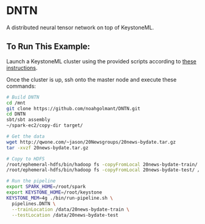 # DNTN
A distributed neural tensor network on top of KeystoneML.

## To Run This Example:
Launch a KeystoneML cluster using the provided scripts according to [these instructions](http://keystone-ml.org/running_pipelines.html).

Once the cluster is up, ssh onto the master node and execute these commands:

```bash
# Build DNTN
cd /mnt
git clone https://github.com/noahgolmant/DNTN.git
cd DNTN
sbt/sbt assembly
~/spark-ec2/copy-dir target/

# Get the data
wget http://qwone.com/~jason/20Newsgroups/20news-bydate.tar.gz
tar -xvzf 20news-bydate.tar.gz

# Copy to HDFS
/root/ephemeral-hdfs/bin/hadoop fs -copyFromLocal 20news-bydate-train/ /data/
/root/ephemeral-hdfs/bin/hadoop fs -copyFromLocal 20news-bydate-test/ /data/

# Run the pipeline
export SPARK_HOME=/root/spark
export KEYSTONE_HOME=/root/keystone
KEYSTONE_MEM=4g ./bin/run-pipeline.sh \
  pipelines.DNTN \
  --trainLocation /data/20news-bydate-train \
  --testLocation /data/20news-bydate-test
```  
